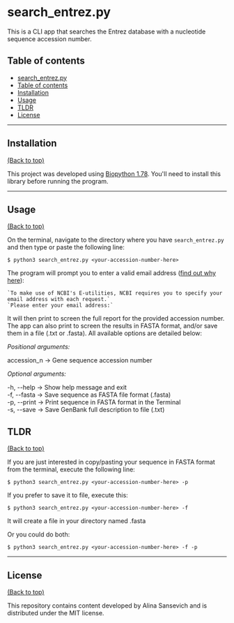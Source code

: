 # search_entrez.py

This is a CLI app that searches the Entrez database with a nucleotide sequence accession number.


## Table of contents
- [search_entrez.py](#search_entrezpy)
- [Table of contents](#table-of-contents)
- [Installation](#installation)
- [Usage](#usage)
- [TLDR](#tldr)
- [License](#license)

***

## Installation
[(Back to top)](#table-of-contents)

This project was developed using [Biopython 1.78](https://biopython.org/wiki/Download). You'll need to install this library before running the program.

***

## Usage
[(Back to top)](#table-of-contents)

On the terminal, navigate to the directory where you have `search_entrez.py` and then type or paste the following line:

    $ python3 search_entrez.py <your-accession-number-here>

The program will prompt you to enter a valid email address ([find out why here](https://www.ncbi.nlm.nih.gov/books/NBK25497/)):

    `To make use of NCBI's E-utilities, NCBI requires you to specify your email address with each request.`
    `Please enter your email address:`
    
It will then print to screen the full report for the provided accession number. The app can also print to screen the results in FASTA format, and/or save them in a file (.txt or .fasta). All available options are detailed below:

_Positional arguments:_

accession_n &rarr; Gene sequence accession number

_Optional arguments:_

-h, --help &rarr; Show help message and exit<br>
-f, --fasta &rarr; Save sequence as FASTA file format (.fasta)<br>
-p, --print &rarr; Print sequence in FASTA format in the Terminal<br>
-s, --save &rarr; Save GenBank full description to file (.txt)

## TLDR
[(Back to top)](#table-of-contents)

If you are just interested in copy/pasting your sequence in FASTA format from the terminal, execute the following line:

    $ python3 search_entrez.py <your-accession-number-here> -p

If you prefer to save it to file, execute this:

    $ python3 search_entrez.py <your-accession-number-here> -f

It will create a file in your directory named <your-accession-number-here>.fasta

Or you could do both:
    
    $ python3 search_entrez.py <your-accession-number-here> -f -p

***
    
## License
[(Back to top)](#table-of-contents)
    
This repository contains content developed by Alina Sansevich and is distributed under the MIT license.<br>
